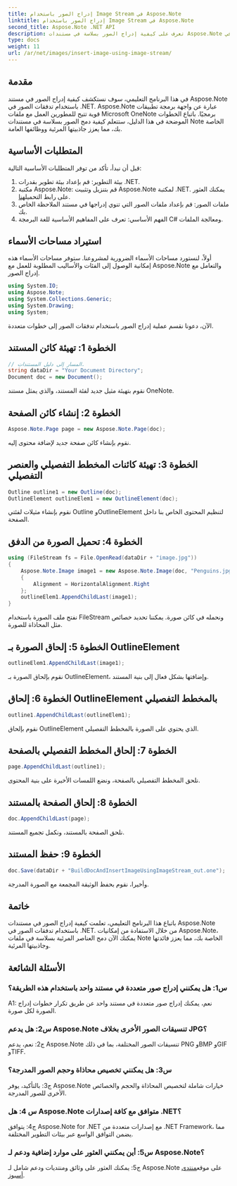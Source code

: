 ```yaml
---
title: إدراج الصور باستخدام Image Stream في Aspose.Note
linktitle: إدراج الصور باستخدام Image Stream في Aspose.Note
second_title: Aspose.Note .NET API
description: تعرف على كيفية إدراج الصور بسلاسة في مستندات Aspose.Note باستخدام تدفقات الصور في .NET. قم بتحسين ملفات الملاحظات الخاصة بك باستخدام العناصر المرئية دون عناء.
type: docs
weight: 11
url: /ar/net/images/insert-image-using-image-stream/
---
```

## مقدمة

في هذا البرنامج التعليمي، سوف نستكشف كيفية إدراج الصور في مستند Aspose.Note باستخدام تدفقات الصور في .NET. Aspose.Note عبارة عن واجهة برمجة تطبيقات قوية تتيح للمطورين العمل مع ملفات Microsoft OneNote برمجيًا. باتباع الخطوات الموضحة في هذا الدليل، ستتعلم كيفية دمج الصور بسلاسة في مستندات Note الخاصة بك، مما يعزز جاذبيتها المرئية ووظائفها العامة.

## المتطلبات الأساسية

قبل أن نبدأ، تأكد من توفر المتطلبات الأساسية التالية:
1. بيئة التطوير: قم بإعداد بيئة تطوير بقدرات .NET.
2.  مكتبة Aspose.Note: قم بتنزيل وتثبيت Aspose.Note لمكتبة .NET. يمكنك العثور على رابط التحميل[هنا](https://releases.aspose.com/note/net/).
3. ملفات الصور: قم بإعداد ملفات الصور التي تنوي إدراجها في مستند الملاحظة الخاص بك.
4. الفهم الأساسي: تعرف على المفاهيم الأساسية للغة البرمجة C# ومعالجة الملفات.

## استيراد مساحات الأسماء
أولاً، لنستورد مساحات الأسماء الضرورية لمشروعنا. ستوفر مساحات الأسماء هذه إمكانية الوصول إلى الفئات والأساليب المطلوبة للعمل مع Aspose.Note والتعامل مع إدراج الصور.

```csharp
using System.IO;
using Aspose.Note;
using System.Collections.Generic;
using System.Drawing;
using System;
```

الآن، دعونا نقسم عملية إدراج الصور باستخدام تدفقات الصور إلى خطوات متعددة.

## الخطوة 1: تهيئة كائن المستند
```csharp
// المسار إلى دليل المستندات.
string dataDir = "Your Document Directory";
Document doc = new Document();
```
نقوم بتهيئة مثيل جديد لفئة المستند، والذي يمثل مستند OneNote.

## الخطوة 2: إنشاء كائن الصفحة
```csharp
Aspose.Note.Page page = new Aspose.Note.Page(doc);
```
نقوم بإنشاء كائن صفحة جديد لإضافة محتوى إليه.

## الخطوة 3: تهيئة كائنات المخطط التفصيلي والعنصر التفصيلي
```csharp
Outline outline1 = new Outline(doc);
OutlineElement outlineElem1 = new OutlineElement(doc);
```
نقوم بإنشاء مثيلات لفئتي Outline وOutlineElement لتنظيم المحتوى الخاص بنا داخل الصفحة.

## الخطوة 4: تحميل الصورة من الدفق
```csharp
using (FileStream fs = File.OpenRead(dataDir + "image.jpg"))
{
    Aspose.Note.Image image1 = new Aspose.Note.Image(doc, "Penguins.jpg", fs)
    {
        Alignment = HorizontalAlignment.Right
    };
    outlineElem1.AppendChildLast(image1);
}
```
نفتح ملف الصورة باستخدام FileStream ونحمله في كائن صورة. يمكننا تحديد خصائص مثل المحاذاة للصورة.

## الخطوة 5: إلحاق الصورة بـ OutlineElement
```csharp
outlineElem1.AppendChildLast(image1);
```
نقوم بإلحاق الصورة بـ OutlineElement، وإضافتها بشكل فعال إلى بنية المستند.

## الخطوة 6: إلحاق OutlineElement بالمخطط التفصيلي
```csharp
outline1.AppendChildLast(outlineElem1);
```
نقوم بإلحاق OutlineElement الذي يحتوي على الصورة بالمخطط التفصيلي.

## الخطوة 7: إلحاق المخطط التفصيلي بالصفحة
```csharp
page.AppendChildLast(outline1);
```
نلحق المخطط التفصيلي بالصفحة، ونضع اللمسات الأخيرة على بنية المحتوى.

## الخطوة 8: إلحاق الصفحة بالمستند
```csharp
doc.AppendChildLast(page);
```
نلحق الصفحة بالمستند، ونكمل تجميع المستند.

## الخطوة 9: حفظ المستند
```csharp
doc.Save(dataDir + "BuildDocAndInsertImageUsingImageStream_out.one");
```
وأخيرا، نقوم بحفظ الوثيقة المجمعة مع الصورة المدرجة.

## خاتمة
باتباع هذا البرنامج التعليمي، تعلمت كيفية إدراج الصور في مستندات Aspose.Note باستخدام تدفقات الصور في .NET. من خلال الاستفادة من إمكانيات Aspose.Note، يمكنك الآن دمج العناصر المرئية بسلاسة في ملفات Note الخاصة بك، مما يعزز فائدتها وجاذبيتها المرئية.

## الأسئلة الشائعة

### س1: هل يمكنني إدراج صور متعددة في مستند واحد باستخدام هذه الطريقة؟

A1: نعم، يمكنك إدراج صور متعددة في مستند واحد عن طريق تكرار خطوات إدراج الصورة لكل صورة.

### س2: هل يدعم Aspose.Note تنسيقات الصور الأخرى بخلاف JPG؟

ج2: نعم، يدعم Aspose.Note تنسيقات الصور المختلفة، بما في ذلك PNG وBMP وGIF وTIFF.

### س3: هل يمكنني تخصيص محاذاة وحجم الصور المدرجة؟

ج3: بالتأكيد، يوفر Aspose.Note خيارات شاملة لتخصيص المحاذاة والحجم والخصائص الأخرى للصور المدرجة.

### س 4: هل Aspose.Note متوافق مع كافة إصدارات .NET؟

ج4: يتوافق Aspose.Note for .NET مع إصدارات متعددة من .NET Framework، مما يضمن التوافق الواسع عبر بيئات التطوير المختلفة.

### س5: أين يمكنني العثور على موارد إضافية ودعم لـ Aspose.Note؟

 ج5: يمكنك العثور على وثائق ومنتديات ودعم شامل لـ Aspose.Note على موقع[منتدى أسبوز](https://forum.aspose.com/c/note/28).
